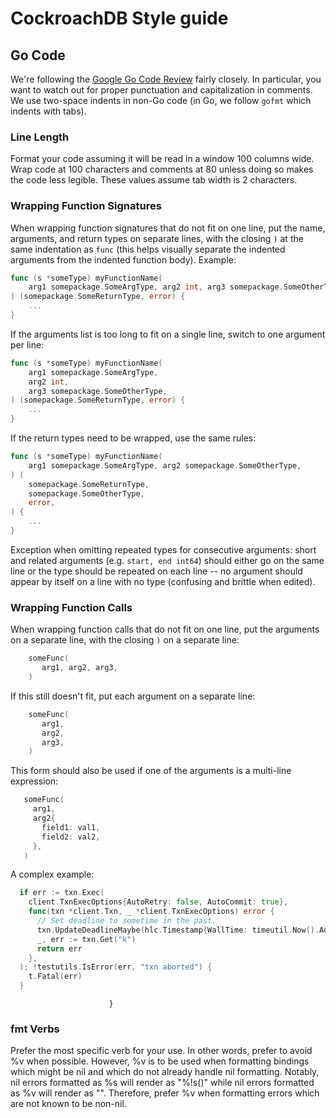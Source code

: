 # CockroachDB Style guide

## Go Code
We're following the
[Google Go Code Review](https://code.google.com/p/go-wiki/wiki/CodeReviewComments)
fairly closely. In particular, you want to watch out for proper
punctuation and capitalization in comments. We use two-space indents
in non-Go code (in Go, we follow `gofmt` which indents with
tabs).

### Line Length
Format your code assuming it will be read in a window 100 columns wide.
Wrap code at 100 characters and comments at 80 unless doing so makes the
code less legible. These values assume tab width is 2 characters.

### Wrapping Function Signatures
When wrapping function signatures that do not fit on one line,
put the name, arguments, and return types on separate lines, with the closing `)`
at the same indentation as `func` (this helps visually separate the indented
arguments from the indented function body). Example:
```go
func (s *someType) myFunctionName(
    arg1 somepackage.SomeArgType, arg2 int, arg3 somepackage.SomeOtherType,
) (somepackage.SomeReturnType, error) {
    ...
}
```

If the arguments list is too long to fit on a single line, switch to one
argument per line:
```go
func (s *someType) myFunctionName(
    arg1 somepackage.SomeArgType,
    arg2 int,
    arg3 somepackage.SomeOtherType,
) (somepackage.SomeReturnType, error) {
    ...
}
```

If the return types need to be wrapped, use the same rules:
```go
func (s *someType) myFunctionName(
    arg1 somepackage.SomeArgType, arg2 somepackage.SomeOtherType,
) (
    somepackage.SomeReturnType,
    somepackage.SomeOtherType,
    error,
) {
    ...
}
```

Exception when omitting repeated types for consecutive arguments:
short and related arguments (e.g. `start, end int64`) should either go on the same line
or the type should be repeated on each line -- no argument should appear by itself
on a line with no type (confusing and brittle when edited).

### Wrapping Function Calls

When wrapping function calls that do not fit on one line, put the arguments on a
separate line, with the closing `)` on a separate line:

```go
    someFunc(
       arg1, arg2, arg3,
    )
```

If this still doesn't fit, put each argument on a separate line:

```go
    someFunc(
       arg1,
       arg2,
       arg3,
    )
```

This form should also be used if one of the arguments is a multi-line expression:

```go
   someFunc(
     arg1,
     arg2{
       field1: val1,
       field2: val2,
     },
   )
```

A complex example:
```go
  if err := txn.Exec(
    client.TxnExecOptions{AutoRetry: false, AutoCommit: true},
    func(txn *client.Txn, _ *client.TxnExecOptions) error {
      // Set deadline to sometime in the past.
      txn.UpdateDeadlineMaybe(hlc.Timestamp{WallTime: timeutil.Now().Add(-time.Second).UnixNano()})
      _, err := txn.Get("k")
      return err
    },
  ); !testutils.IsError(err, "txn aborted") {
    t.Fatal(err)
  }
```
                          }
### fmt Verbs

Prefer the most specific verb for your use. In other words, prefer to avoid %v
when possible. However, %v is to be used when formatting bindings which might
be nil and which do not already handle nil formatting. Notably, nil errors
formatted as %s will render as "%!s(<nil>)" while nil errors formatted as %v
will render as "<nil>". Therefore, prefer %v when formatting errors which are
not known to be non-nil.
